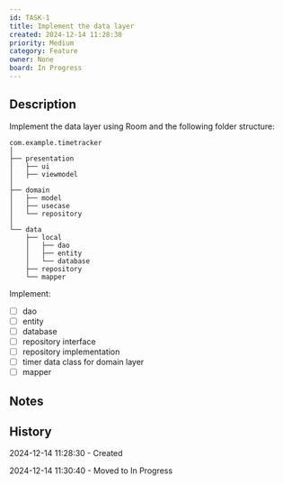 ```yaml
---
id: TASK-1
title: Implement the data layer
created: 2024-12-14 11:28:30
priority: Medium
category: Feature
owner: None
board: In Progress
---
```


## Description
Implement the data layer using Room and the following folder structure:
```
com.example.timetracker
│
├── presentation
│   ├── ui
│   ├── viewmodel
│
├── domain
│   ├── model
│   ├── usecase
│   └── repository
│
└── data
    ├── local
    │   ├── dao
    │   ├── entity
    │   └── database
    ├── repository
    └── mapper
```

Implement:
- [ ] dao
- [ ] entity
- [ ] database
- [ ] repository interface
- [ ] repository implementation
- [ ] timer data class for domain layer
- [ ] mapper

## Notes


## History
2024-12-14 11:28:30 - Created

2024-12-14 11:30:40 - Moved to In Progress
